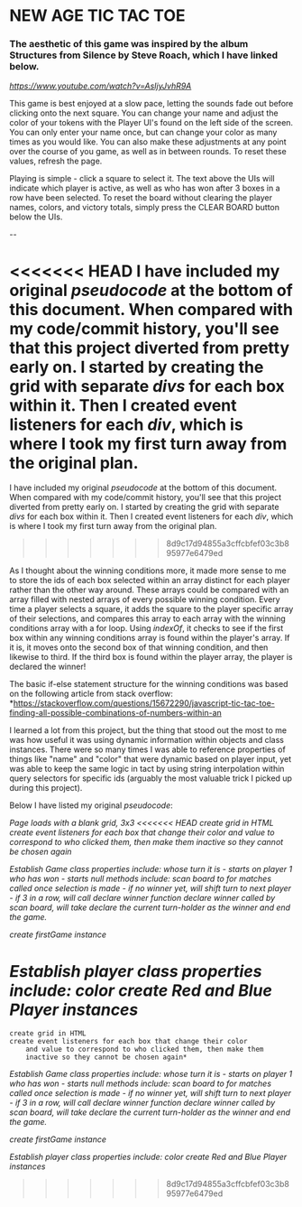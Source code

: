 # NEW AGE TIC TAC TOE

### The aesthetic of this game was inspired by the album Structures from Silence by Steve Roach, which I have linked below.
*https://www.youtube.com/watch?v=AsIjyJvhR9A*

This game is best enjoyed at a slow pace, letting the sounds fade out before clicking onto the next square. You can change your name and adjust the color of your tokens with the Player UI's found on the left side of the screen.  You can only enter your name once, but can change your color as many times as you would like. You can also make these adjustments at any point over the course of you game, as well as in between rounds. To reset these values, refresh the page.

Playing is simple - click a square to select it. The text above the UIs will indicate which player is active, as well as who has won after 3 boxes in a row have been selected. To reset the board without clearing the player names, colors, and victory totals, simply press the CLEAR BOARD button below the UIs.

--

<<<<<<< HEAD
I have included my original *pseudocode* at the bottom of this document. When compared with my code/commit history, you'll see that this project diverted from pretty early on. I started by creating the grid with separate *divs* for each box within it. Then I created event listeners for each *div*, which is where I took my first turn away from the original plan.
=======
I have included my original *pseudocode* at the bottom of this document. When compared with my code/commit history, you'll see that this project diverted from pretty early on. I started by creating the grid with separate *divs* for each box within it. Then I created event listeners for each *div*, which is where I took my first turn away from the original plan. 
>>>>>>> 8d9c17d94855a3cffcbfef03c3b895977e6479ed

As I thought about the winning conditions more, it made more sense to me to store the ids of each box selected within an array distinct for each player rather than the other way around. These arrays could be compared with an array filled with nested arrays of every possible winning condition. Every time a player selects a square, it adds the square to the player specific array of their selections, and compares this array to each array with the winning conditions array with a for loop. Using *indexOf*, it checks to see if the first box within any winning conditions array is found within the player's array. If it is, it moves onto the second box of that winning condition, and then likewise to third. If the third box is found within the player array, the player is declared the winner!

The basic if-else statement structure for the winning conditions was based on the following article from stack overflow:
*https://stackoverflow.com/questions/15672290/javascript-tic-tac-toe-finding-all-possible-combinations-of-numbers-within-an

I learned a lot from this project, but the thing that stood out the most to me was how useful it was using dynamic information within objects and class instances. There were so many times I was able to reference properties of things like "name" and "color" that were dynamic based on player input, yet was able to keep the same logic in tact by using string interpolation within query selectors for specific ids (arguably the most valuable trick I picked up during this project).

Below I have listed my original *pseudocode*:


*Page loads with a blank grid, 3x3
<<<<<<< HEAD
create grid in HTML
create event listeners for each box that change their color
and value to correspond to who clicked them, then make them
inactive so they cannot be chosen again*


*Establish Game class
properties include:
whose turn it is - starts on player 1
who has won - starts null
methods include:
scan board to for matches
called once selection is made - if no winner yet, will
shift turn to next player - if 3 in a row, will call
declare winner function
declare winner
called by scan board, will take declare the current turn-holder
as the winner and end the game.*

*create firstGame instance*

*Establish player class
properties include:
color
create Red and Blue Player instances*
=======
    create grid in HTML
    create event listeners for each box that change their color
        and value to correspond to who clicked them, then make them
        inactive so they cannot be chosen again*
    

*Establish Game class
    properties include:
        whose turn it is - starts on player 1
        who has won - starts null
    methods include:
        scan board to for matches
            called once selection is made - if no winner yet, will
            shift turn to next player - if 3 in a row, will call
            declare winner function
        declare winner
            called by scan board, will take declare the current turn-holder
                as the winner and end the game.*
            
*create firstGame instance*

*Establish player class
    properties include:
        color
    create Red and Blue Player instances*
>>>>>>> 8d9c17d94855a3cffcbfef03c3b895977e6479ed
